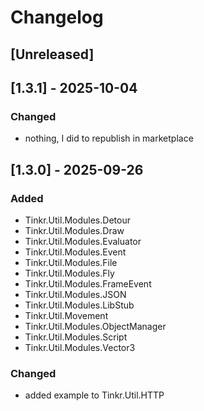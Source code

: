 # Changelog

## [Unreleased]

## [1.3.1] - 2025-10-04

### Changed

- nothing, I did to republish in marketplace

## [1.3.0] - 2025-09-26

### Added

- Tinkr.Util.Modules.Detour
- Tinkr.Util.Modules.Draw
- Tinkr.Util.Modules.Evaluator
- Tinkr.Util.Modules.Event
- Tinkr.Util.Modules.File
- Tinkr.Util.Modules.Fly
- Tinkr.Util.Modules.FrameEvent
- Tinkr.Util.Modules.JSON
- Tinkr.Util.Modules.LibStub
- Tinkr.Util.Movement
- Tinkr.Util.Modules.ObjectManager
- Tinkr.Util.Modules.Script
- Tinkr.Util.Modules.Vector3

### Changed

- added example to Tinkr.Util.HTTP